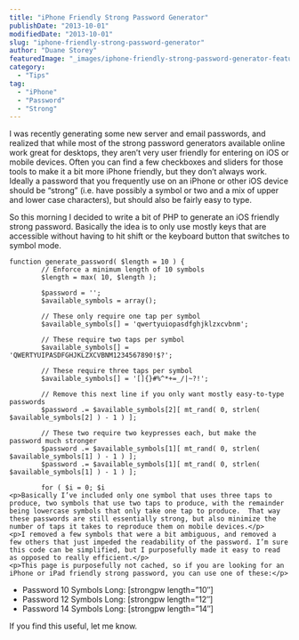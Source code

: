 ```yaml
---
title: "iPhone Friendly Strong Password Generator"
publishDate: "2013-10-01"
modifiedDate: "2013-10-01"
slug: "iphone-friendly-strong-password-generator"
author: "Duane Storey"
featuredImage: "_images/iphone-friendly-strong-password-generator-featured.png"
category:
  - "Tips"
tag:
  - "iPhone"
  - "Password"
  - "Strong"
---
```


I was recently generating some new server and email passwords, and realized that while most of the strong password generators available online work great for desktops, they aren’t very user friendly for entering on iOS or mobile devices. Often you can find a few checkboxes and sliders for those tools to make it a bit more iPhone friendly, but they don’t always work. Ideally a password that you frequently use on an iPhone or other iOS device should be “strong” (i.e. have possibly a symbol or two and a mix of upper and lower case characters), but should also be fairly easy to type.

So this morning I decided to write a bit of PHP to generate an iOS friendly strong password. Basically the idea is to only use mostly keys that are accessible without having to hit shift or the keyboard button that switches to symbol mode.

```
function generate_password( $length = 10 ) {
        // Enforce a minimum length of 10 symbols
        $length = max( 10, $length );

        $password = '';
        $available_symbols = array();

        // These only require one tap per symbol
        $available_symbols[] = 'qwertyuiopasdfghjklzxcvbnm';

        // These require two taps per symbol
        $available_symbols[] = 'QWERTYUIPASDFGHJKLZXCVBNM1234567890!$?';

        // These require three taps per symbol
        $available_symbols[] = '[]{}#%^*+=_/|~?!';

        // Remove this next line if you only want mostly easy-to-type passwords
        $password .= $available_symbols[2][ mt_rand( 0, strlen( $available_symbols[2] ) - 1 ) ];

        // These two require two keypresses each, but make the password much stronger
        $password .= $available_symbols[1][ mt_rand( 0, strlen( $available_symbols[1] ) - 1 ) ];
        $password .= $available_symbols[1][ mt_rand( 0, strlen( $available_symbols[1] ) - 1 ) ];

        for ( $i = 0; $i 
<p>Basically I’ve included only one symbol that uses three taps to produce, two symbols that use two taps to produce, with the remainder being lowercase symbols that only take one tap to produce.  That way these passwords are still essentially strong, but also minimize the number of taps it takes to reproduce them on mobile devices.</p>
<p>I removed a few symbols that were a bit ambiguous, and removed a few others that just impeded the readability of the password. I’m sure this code can be simplified, but I purposefully made it easy to read as opposed to really efficient.</p>
<p>This page is purposefully not cached, so if you are looking for an iPhone or iPad friendly strong password, you can use one of these:</p>
```

- Password 10 Symbols Long: \[strongpw length=”10″\]
- Password 12 Symbols Long: \[strongpw length=”12″\]
- Password 14 Symbols Long: \[strongpw length=”14″\]

If you find this useful, let me know.